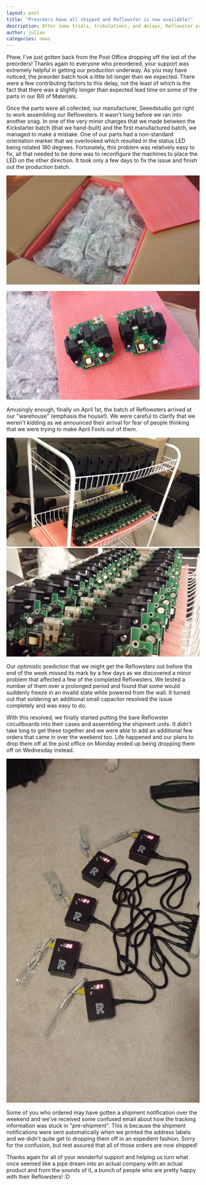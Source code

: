 ```yaml
---
layout: post
title: "Preorders have all shipped and Reflowster is now available!"
description: After some trials, tribulations, and delays, Reflowster preorders have finally shipped! 
author: julian
categories: news
---
```


Phew, I've just gotten back from the Post Office dropping off the last of the preorders! Thanks again to everyone who preordered, your support was extremely helpful in getting our production underway. As you may have noticed, the preorder batch took a little bit longer than we expected. There were a few contributing factors to this delay, not the least of which is the fact that there was a slightly longer than expected lead time on some of the parts in our Bill of Materials.

<!--more-->

Once the parts were all collected, our manufacturer, Seeedstudio got right to work assembling our Reflowsters. It wasn't long before we ran into another snag. In one of the very minor changes that we made between the Kickstarter batch (that we hand-built) and the first manufactured batch, we managed to make a mistake. One of our parts had a non-standard orientation marker that we overlooked which resulted in the status LED being rotated 180 degrees. Fortunately, this problem was relatively easy to fix, all that needed to be done was to reconfigure the machines to place the LED on the other direction. It took only a few days to fix the issue and finish out the production batch.

<a href="/resources/images/blog/preorderscomplete/seeedbox.jpg" ><img src="/resources/images/blog/preorderscomplete/seeedbox.jpg" class="showcase"></a>

<a href="/resources/images/blog/preorderscomplete/tworeflowsters.jpg" ><img src="/resources/images/blog/preorderscomplete/tworeflowsters.jpg" class="showcase"></a>

Amusingly enough, finally on April 1st, the batch of Reflowsters arrived at our "warehouse" (emphasis the house!). We were careful to clarify that we weren't kidding as we announced their arrival for fear of people thinking that we were trying to make April Fools out of them.

<a href="/resources/images/blog/preorderscomplete/reflowsterrack.jpg" ><img src="/resources/images/blog/preorderscomplete/reflowsterrack.jpg" class="showcase"></a>
<a href="/resources/images/blog/preorderscomplete/reflowsterline.jpg" ><img src="/resources/images/blog/preorderscomplete/reflowsterline.jpg" class="showcase"></a>

Our optimistic prediction that we might get the Reflowsters out before the end of the week missed its mark by a few days as we discovered a minor problem that affected a few of the completed Reflowsters. We tested a number of them over a prolonged period and found that some would suddenly freeze in an invalid state while powered from the wall. It turned out that soldering an additional small capacitor resolved the issue completely and was easy to do.

With this resolved, we finally started putting the bare Reflowster circuitboards into their cases and assembling the shipment units. It didn't take long to get these together and we were able to add an additional few orders that came in over the weekend too. Life happened and our plans to drop them off at the post office on Monday ended up being dropping them off on Wednesday instead.

<a href="/resources/images/blog/preorderscomplete/testingreflowsters.jpg" ><img src="/resources/images/blog/preorderscomplete/testingreflowsters.jpg" class="showcase"></a>

Some of you who ordered may have gotten a shipment notification over the weekend and we've received some confused email about how the tracking information was stuck in "pre-shipment". This is because the shipment notifications were sent automatically when we printed the address labels and we didn't quite get to dropping them off in an expedient fashion. Sorry for the confusion, but rest assured that all of those orders are now shipped!

Thanks again for all of your wonderful support and helping us turn what once seemed like a pipe dream into an actual company with an actual product and from the sounds of it, a bunch of people who are pretty happy with their Reflowsters! :D